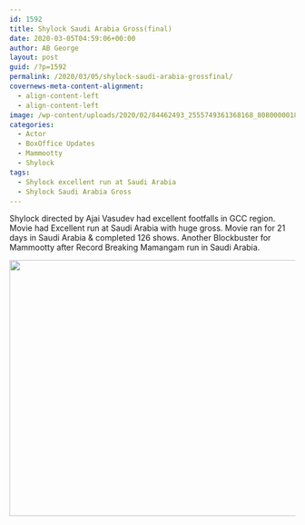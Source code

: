 ```yaml
---
id: 1592
title: Shylock Saudi Arabia Gross(final)
date: 2020-03-05T04:59:06+00:00
author: AB George
layout: post
guid: /?p=1592
permalink: /2020/03/05/shylock-saudi-arabia-grossfinal/
covernews-meta-content-alignment:
  - align-content-left
  - align-content-left
image: /wp-content/uploads/2020/02/84462493_2555749361368168_8080000018368430080_o.jpg
categories:
  - Actor
  - BoxOffice Updates
  - Mammootty
  - Shylock
tags:
  - Shylock excellent run at Saudi Arabia
  - Shylock Saudi Arabia Gross
---
```

Shylock directed by Ajai Vasudev had excellent footfalls in GCC region. Movie had Excellent run at Saudi Arabia with huge gross. Movie ran for 21 days in Saudi Arabia & completed 126 shows. Another Blockbuster for Mammootty after Record Breaking Mamangam run in Saudi Arabia. 

<img loading="lazy" width="832" height="451" src="/wp-content/uploads/2020/03/IMG-20200217-WA0062.jpg" alt="" class="wp-image-1593" srcset="/wp-content/uploads/2020/03/IMG-20200217-WA0062.jpg 832w, /wp-content/uploads/2020/03/IMG-20200217-WA0062-300x163.jpg 300w, /wp-content/uploads/2020/03/IMG-20200217-WA0062-768x416.jpg 768w" sizes="(max-width: 832px) 100vw, 832px" /> 